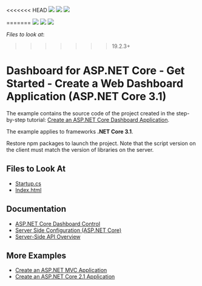 <!-- default badges list -->
<<<<<<< HEAD
![](https://img.shields.io/endpoint?url=https://codecentral.devexpress.com/api/v1/VersionRange/215337829/21.1.5%2B)
[![](https://img.shields.io/badge/Open_in_DevExpress_Support_Center-FF7200?style=flat-square&logo=DevExpress&logoColor=white)](https://supportcenter.devexpress.com/ticket/details/T827756)
[![](https://img.shields.io/badge/📖_How_to_use_DevExpress_Examples-e9f6fc?style=flat-square)](https://docs.devexpress.com/GeneralInformation/403183)
<!-- default badges end -->
=======
![](https://img.shields.io/endpoint?url=https://codecentral.devexpress.com/api/v1/VersionRange/215337829/19.2.3%2B)
[![](https://img.shields.io/badge/Open_in_DevExpress_Support_Center-FF7200?style=flat-square&logo=DevExpress&logoColor=white)](https://supportcenter.devexpress.com/ticket/details/T827756)
[![](https://img.shields.io/badge/📖_How_to_use_DevExpress_Examples-e9f6fc?style=flat-square)](https://docs.devexpress.com/GeneralInformation/403183)
<!-- default badges end -->
<!-- default file list -->
*Files to look at*:
>>>>>>> 19.2.3+


# Dashboard for ASP.NET Core - Get Started - Create a Web Dashboard Application (ASP.NET Core 3.1)

The example contains the source code of the project created in the step-by-step tutorial: [Create an ASP.NET Core Dashboard Application](https://docs.devexpress.com/Dashboard/119284/get-started/build-web-dashboard-applications/create-an-aspnet-core-dashboard-application).

The example applies to frameworks **.NET Core 3.1**.

Restore npm packages to launch the project. Note that the script version on the client must match the version of libraries on the server.
<!-- default file list -->
## Files to Look At

* [Startup.cs](./CS/WebDashboardAspNetCore/Startup.cs)
* [Index.html](./CS/WebDashboardAspNetCore/Views/Home/Index.cshtml)
<!-- default file list end -->
## Documentation

- [ASP.NET Core Dashboard Control](https://docs.devexpress.com/Dashboard/115163/web-dashboard/aspnet-core-dashboard-control)
- [Server Side Configuration (ASP.NET Core)](https://docs.devexpress.com/Dashboard/119500/web-dashboard/dashboard-backend/server-side-configuration-aspnet-core)
- [Server-Side API Overview](https://docs.devexpress.com/Dashboard/400362/web-dashboard/aspnet-core-dashboard-control/server-side-api-overview)

## More Examples

- [Create an ASP.NET MVC Application](https://github.com/DevExpress-Examples/web-dashboard-asp-net-mvc-application)
- [Create an ASP.NET Core 2.1 Application](https://github.com/DevExpress-Examples/getting-started-create-an-aspnet-core-dashboard-designer-runtime-sample-t569834)
